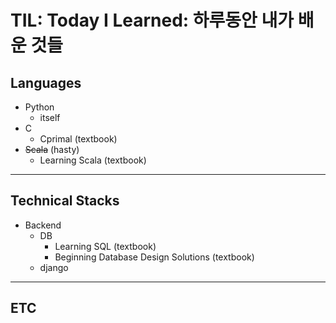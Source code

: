 # TIL: Today I Learned: 하루동안 내가 배운 것들

## Languages
- Python
    - itself
- C
    - Cprimal (textbook)
- ~~Scala~~ (hasty)
    - Learning Scala (textbook)
---
## Technical Stacks
- Backend
    - DB
        - Learning SQL (textbook)
        - Beginning Database Design Solutions (textbook)
    - django
---
## ETC
